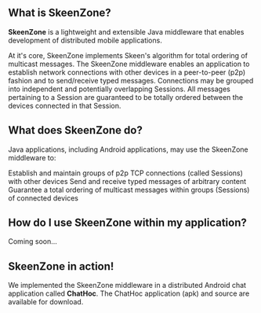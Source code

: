 ## What is SkeenZone? ##
**SkeenZone** is a lightweight and extensible Java middleware that enables development of distributed mobile applications.

At it's core, SkeenZone implements Skeen's algorithm for total ordering of multicast messages. The SkeenZone middleware enables an application to establish network connections with other devices in a peer-to-peer (p2p) fashion and to send/receive typed messages. Connections may be grouped into independent and potentially overlapping Sessions. All messages pertaining to a Session are guaranteed to be totally ordered between the devices connected in that Session.

## What does SkeenZone do? ##
Java applications, including Android applications, may use the SkeenZone middleware to:

Establish and maintain groups of p2p TCP connections (called Sessions) with other devices
Send and receive typed messages of arbitrary content
Guarantee a total ordering of multicast messages within groups (Sessions) of connected devices

## How do I use SkeenZone within my application? ##
Coming soon...

## SkeenZone in action! ##
We implemented the SkeenZone middleware in a distributed Android chat application called **ChatHoc**. The ChatHoc application (apk) and source are available for download.